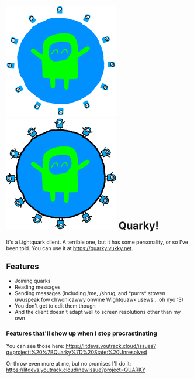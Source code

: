 # ![Quarky planet](/public/assets/img/vukkyplanetdark.svg#gh-dark-mode-only)![Quarky planet](/public/assets/img/vukkyplanet.svg#gh-light-mode-only) Quarky!

It's a Lightquark client. A terrible one, but it has some personality, or so I've been told. You can use it at https://quarky.vukky.net.

## Features
- Joining quarks
- Reading messages
- Sending messages (including /me, /shrug, and \*purrs\* stowen uwuspeak fow chwonicawwy onwine Wightquawk usews... oh nyo :3)
- You don't get to edit them though
- And the client doesn't adapt well to screen resolutions other than my own

### Features that'll show up when I stop procrastinating
You can see those here: https://litdevs.youtrack.cloud/issues?q=project:%20%7BQuarky%7D%20State:%20Unresolved

Or throw even more at me, but no promises I'll do it: https://litdevs.youtrack.cloud/newIssue?project=QUARKY
